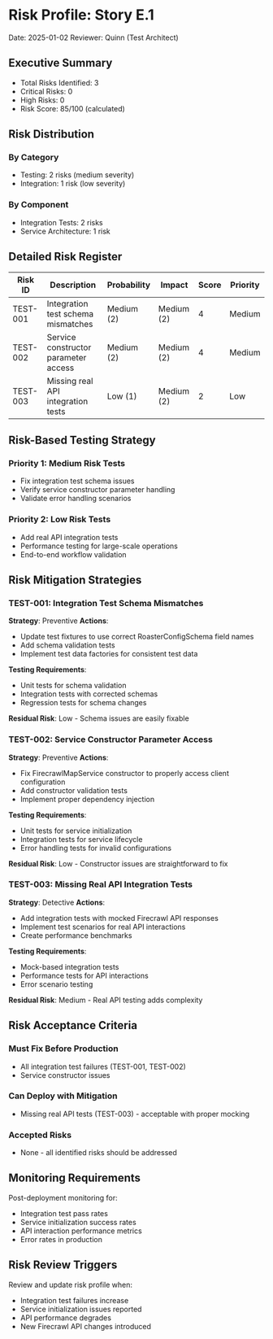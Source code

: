 # Risk Profile: Story E.1

Date: 2025-01-02
Reviewer: Quinn (Test Architect)

## Executive Summary

- Total Risks Identified: 3
- Critical Risks: 0
- High Risks: 0
- Risk Score: 85/100 (calculated)

## Risk Distribution

### By Category

- Testing: 2 risks (medium severity)
- Integration: 1 risk (low severity)

### By Component

- Integration Tests: 2 risks
- Service Architecture: 1 risk

## Detailed Risk Register

| Risk ID | Description | Probability | Impact | Score | Priority |
|---------|-------------|-------------|--------|-------|----------|
| TEST-001 | Integration test schema mismatches | Medium (2) | Medium (2) | 4 | Medium |
| TEST-002 | Service constructor parameter access | Medium (2) | Medium (2) | 4 | Medium |
| TEST-003 | Missing real API integration tests | Low (1) | Medium (2) | 2 | Low |

## Risk-Based Testing Strategy

### Priority 1: Medium Risk Tests

- Fix integration test schema issues
- Verify service constructor parameter handling
- Validate error handling scenarios

### Priority 2: Low Risk Tests

- Add real API integration tests
- Performance testing for large-scale operations
- End-to-end workflow validation

## Risk Mitigation Strategies

### TEST-001: Integration Test Schema Mismatches

**Strategy**: Preventive
**Actions**:
- Update test fixtures to use correct RoasterConfigSchema field names
- Add schema validation tests
- Implement test data factories for consistent test data

**Testing Requirements**:
- Unit tests for schema validation
- Integration tests with corrected schemas
- Regression tests for schema changes

**Residual Risk**: Low - Schema issues are easily fixable

### TEST-002: Service Constructor Parameter Access

**Strategy**: Preventive
**Actions**:
- Fix FirecrawlMapService constructor to properly access client configuration
- Add constructor validation tests
- Implement proper dependency injection

**Testing Requirements**:
- Unit tests for service initialization
- Integration tests for service lifecycle
- Error handling tests for invalid configurations

**Residual Risk**: Low - Constructor issues are straightforward to fix

### TEST-003: Missing Real API Integration Tests

**Strategy**: Detective
**Actions**:
- Add integration tests with mocked Firecrawl API responses
- Implement test scenarios for real API interactions
- Create performance benchmarks

**Testing Requirements**:
- Mock-based integration tests
- Performance tests for API interactions
- Error scenario testing

**Residual Risk**: Medium - Real API testing adds complexity

## Risk Acceptance Criteria

### Must Fix Before Production

- All integration test failures (TEST-001, TEST-002)
- Service constructor issues

### Can Deploy with Mitigation

- Missing real API tests (TEST-003) - acceptable with proper mocking

### Accepted Risks

- None - all identified risks should be addressed

## Monitoring Requirements

Post-deployment monitoring for:

- Integration test pass rates
- Service initialization success rates
- API interaction performance metrics
- Error rates in production

## Risk Review Triggers

Review and update risk profile when:

- Integration test failures increase
- Service initialization issues reported
- API performance degrades
- New Firecrawl API changes introduced
